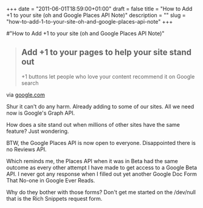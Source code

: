 +++
date = "2011-06-01T18:59:00+01:00"
draft = false
title = "How to Add +1 to your site (oh and Google Places API Note)"
description = ""
slug = "how-to-add-1-to-your-site-oh-and-google-places-api-note"
+++

#"How to Add +1 to your site (oh and Google Places API Note)"


 <div class="posterous_bookmarklet_entry">
<blockquote class="posterous_long_quote">
<h2>Add +1 to your pages to help your site stand out</h2>
+1 buttons let people who love your content recommend it on Google search</blockquote>
<div class="posterous_quote_citation">via <a href="http://www.google.com/webmasters/+1/button/index.html">google.com</a></div>
<p>Shur it can't do any harm. Already adding to some of our sites. All we need now is Google's Graph API.</p>
<p>How does a site stand out when millions of other sites have the same feature? Just wondering.</p>
<p>BTW, the Google Places API is now open to everyone. Disappointed there is no Reviews API.</p>
<p>Which reminds me, the Places API when it was in Beta had the same outcome as every other attempt I have made to get access to a Google Beta API. I never got any response when I filled out yet another Google Doc Form That No-one in Google Ever Reads.</p>
<p>Why do they bother with those forms? Don't get me started on the /dev/null that is the Rich Snippets request form.</p>
<p>&nbsp;</p>
</div>
 